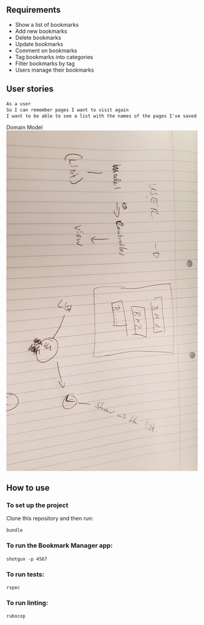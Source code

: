 Requirements
-----------

* Show a list of bookmarks
* Add new bookmarks
* Delete bookmarks
* Update bookmarks
* Comment on bookmarks
* Tag bookmarks into categories
* Filter bookmarks by tag
* Users manage their bookmarks

User stories
----
```
As a user
So I can remember pages I want to visit again 
I want to be able to see a list with the names of the pages I've saved
```

Domain Model
![User Story 1](./Domain_Model_User_Story_1.jpg)


## How to use

### To set up the project

Clone this repository and then run:

```
bundle
```

### To run the Bookmark Manager app:

```
shotgun -p 4567
```

### To run tests:

```
rspec
```

### To run linting:

```
rubocop
```
